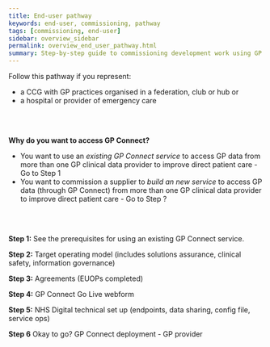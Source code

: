 ```yaml
---
title: End-user pathway
keywords: end-user, commissioning, pathway
tags: [commissioning, end-user]
sidebar: overview_sidebar
permalink: overview_end_user_pathway.html
summary: Step-by-step guide to commissioning development work using GP Connect
---
```


Follow this pathway if you represent:

-   a CCG with GP practices organised in a federation, club or hub
or
-   a hospital or provider of emergency care
<br/> 
<br/> 

**Why do you want to access GP Connect?**
-   You want to use an *existing GP Connect service* to access GP data from more than one GP clinical data provider to improve direct patient care - Go to Step 1
-   You want to commission a supplier to *build an new service* to access GP data (through GP Connect) from more than one GP clinical data provider to improve direct patient care - Go to Step ?
<br/> 
<br/> 

**Step 1:** See the prerequisites for using an existing GP Connect service.

**Step 2:** Target operating model (includes solutions assurance, clinical safety, information governance)

**Step 3:** Agreements (EUOPs completed)

**Step 4:** GP Connect Go Live webform

**Step 5:** NHS Digital technical set up (endpoints, data sharing, config file, service ops)

**Step 6** Okay to go? GP Connect deployment - GP provider 

